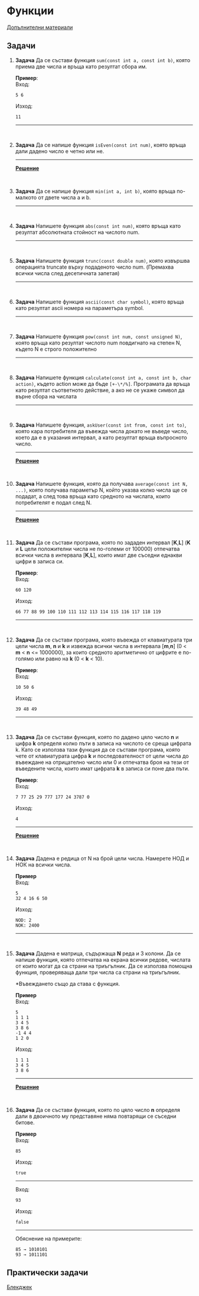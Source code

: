 # Функции

[Допълнителни материали](../bonus/functions.md)

## Задачи

1. **Задача** Да се състави функция `sum(const int a, const int b)`, която приема две числа и връща като резултат сбора им.<br>

	**Пример**:<br>
	Вход:
    ```text
	5 6
	```
	Изход:
	```text
	11
	```
	---

<br>

2. **Задача** Да се напише функция `isEven(const int num)`, която връща дали дадено число е четно или не.

	---

	**[Решение](../solutions/functions/task02.cpp)**

<br>

3. **Задача** Да се напише функция `min(int a, int b)`, която връща по-малкото от двете числа a и b.

	---

<br>

4. **Задача** Напишете функция `abs(const int num)`, която връща като резултат абсолютната стойност на числото num.

	---

<br>

5. **Задача** Напишете функция `trunc(const double num)`, която извършва операцията truncate върху подаденото число num. (Премахва всички числа след десетичната запетая)

	---

<br>

6. **Задача** Напишете функция `ascii(const char symbol)`, която връща като резултат ascii номера на параметъра symbol.

	---

<br>

7. **Задача** Напишете функция `pow(const int num, const unsigned N)`, която връща като резултат числото num повдигнато на степен N, където N е строго положително

	---

<br>

8. **Задача** Напишете функция `calculate(const int a, const int b, char action)`, където action може да бъде `[+-\*/%]`. Програмата да връща като резултат съответното действие, а ако не се укаже символ да върне сбора на числата

	---

<br>

9. **Задача** Напишете функция, `askUser(const int from, const int to)`, която кара потребителя да въвежда числа докато не въведе число, което да е в указания интервал, а като резултат връща въпросното число.

	---

	**[Решение](../solutions/functions/task09.cpp)**

<br>

10. **Задача** Напишете функция, която да получава `average(const int N, ...)`, която получава параметър N, който указва колко числа ще се подадат, а след това връща като средното на числата, които потребителят е подал след N.

	---

	**[Решение](../solutions/functions/task10.cpp)**

<br>

11. **Задача** Да се състави програма, която по зададен интервал [**K**,**L**] (**K** и **L** цели положителни числа не по-големи от 100000) отпечатва всички числа в интервала [**K**,**L**], които имат две съседни еднакви цифри в записа си.

	**Пример**:<br>
	Вход:
    ```text
	60 120
	```
	Изход:
	```text
	66 77 88 99 100 110 111 112 113 114 115 116 117 118 119
	```
	---

<br>

12. **Задача** Да се състави програма, която въвежда от клавиатурата три цели числа **m**, **n** и **k** и извежда всички числа в интервала [**m**,**n**] (0 < **m** < **n** <= 1000000), за които средното аритметично от цифрите е по-голямо или равно на **k** (0 < **k** < 10).

	**Пример**:<br>
	Вход:
    ```text
	10 50 6
	```
	Изход:
	```text
	39 48 49
	```
	---

<br>

13. **Задача** Да се състави функция, която по дадено цяло число **n** и цифра **k** определя колко пъти в записа на числото се среща цифрата k. Като се използва тази функция да се състави програма, която чете от клавиатурата цифра **k** и последователност от цели числа до въвеждане на отрицателно число или 0 и отпечатва броя на тези от въведените числа, които имат цифрата **k** в записа си поне два пъти.

	**Пример**:<br>
	Вход:
    ```text
	7 77 25 29 777 177 24 3787 0
	```
	Изход:
	```text
	4
	```
	---
	**[Решение](../solutions/functions/task13.cpp)**

<br>

14. **Задача**  Дадена е редица от N на брой цели числа. Намерете НОД и НОК на всички числа.

	**Пример**<br>
	Вход:
	```text
	5
	32 4 16 6 50
	```
	Изход:
	```text
	NOD: 2
	NOK: 2400
	```
	---

<br>

15. **Задача** Дадена е матрица, съдържаща **N** реда и 3 колони. Да се напише функция, която отпечатва на екрана всички редове, числата от които могат да са страни на триъгълник. Да се използва помощна функция, проверяваща дали три числа са страни на триъгълник.

	*Въвеждането също да става с функция.

	**Пример**<br>
	Вход:
	```text
	5
	1 1 1
	3 4 5
	3 8 6
	-1 4 4
	1 2 0
	```
	Изход:
	```text
	1 1 1
	3 4 5
	3 8 6
	```
	---
	**[Решение](../solutions/functions/task15.cpp)**

<br>

16. **Задача** Да се състави функция, която по цяло число **n** определя дали в двоичното му представяне няма повтарящи се съседни битове.

	**Пример**<br>
	Вход:
	```text
	85
	```
	Изход:
	```text
	true
	```

	---

	Вход:
	```text
	93
	```
	Изход:
	```text
	false
	```
	---
	Обяснение на примерите:
	```
	85 → 1010101
	93 → 1011101
	```

## Практически задачи

[Блекджек](../tasks/bonus/blackjack.md)
